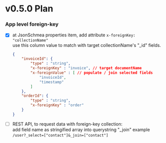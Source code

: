 # v0.5.0 Plan

### App level foreign-key
- [x] at JsonSchmea properties item, add attribute `x-foreignKey: "collectionName"`  
    use this column value to match with target collectionName's "_id" fields.  
    ```JSON
    {
        "invoiceId": {
            "type" : "string",
            "x-foreignKey" : "invoice", // target documentName
            "x-foreignValue" : [ // populate / join selected fields
                "invoiceId",
                "timestamp"
            ] 
        },
        "orderId": {
            "type" : "string",
            "x-foreignKey" : "order"
        }
    }
    ```
- [ ] REST API, to request data with foreign-key collection:  
    add field name as stringified array into querystring "_join"
    example `/user?_select=["contact"]&_join=["contact"]`